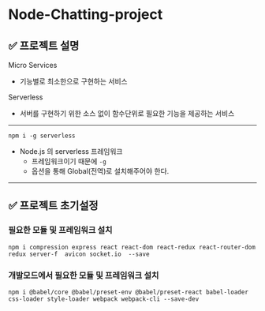 # Node-Chatting-project

## ✅ 프로젝트 설명

Micro Services

* 기능별로 최소한으로 구현하는 서비스

Serverless 

* 서버를 구현하기 위한 소스 없이 함수단위로 필요한 기능을 제공하는 서비스

-----------

`npm i -g serverless`

* Node.js 의 serverless 프레임워크
  * 프레임워크이기 때문에 `-g`
  * 옵션을 통해 Global(전역)로 설치해주어야 한다.

--------------

## ✅ 프로젝트 초기설정

### 필요한 모듈 및 프레임워크 설치

`npm i compression express react react-dom react-redux react-router-dom redux server-f 
avicon socket.io  --save`



### 개발모드에서 필요한 모듈 및 프레임워크 설치

`npm i @babel/core @babel/preset-env @babel/preset-react babel-loader css-loader style-loader webpack webpack-cli --save-dev`
